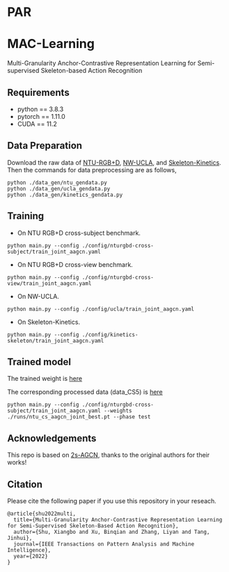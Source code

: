 # PAR
# MAC-Learning
Multi-Granularity Anchor-Contrastive Representation Learning for Semi-supervised Skeleton-based Action Recognition
## Requirements
- python == 3.8.3
- pytorch == 1.11.0
- CUDA == 11.2
## Data Preparation
Download the raw data of [NTU-RGB+D](https://github.com/shahroudy/NTURGB-D), [NW-UCLA](https://www.dropbox.com/s/10pcm4pksjy6mkq/all_sqe.zip?dl=0), and [Skeleton-Kinetics](https://github.com/yysijie/st-gcn).
Then the commands for data preprocessing are as follows,
```
python ./data_gen/ntu_gendata.py
python ./data_gen/ucla_gendata.py
python ./data_gen/kinetics_gendata.py
```
## Training
- On NTU RGB+D cross-subject benchmark.
```
python main.py --config ./config/nturgbd-cross-subject/train_joint_aagcn.yaml
```
- On NTU RGB+D cross-view benchmark.
```
python main.py --config ./config/nturgbd-cross-view/train_joint_aagcn.yaml
```
- On NW-UCLA.
```
python main.py --config ./config/ucla/train_joint_aagcn.yaml
```
- On Skeleton-Kinetics.
```
python main.py --config ./config/kinetics-skeleton/train_joint_aagcn.yaml
```
## Trained model
The trained weight is [here](https://pan.baidu.com/s/1G8h6LlTDypzSseFRxYsdMw?pwd=xfkw)

The corresponding processed data (data_CS5) is [here](https://pan.baidu.com/s/1W2T2N0lo8oukzBp13LWcfQ?pwd=ph6f)

```
python main.py --config ./config/nturgbd-cross-subject/train_joint_aagcn.yaml --weights ./runs/ntu_cs_aagcn_joint_best.pt --phase test
```
## Acknowledgements
This repo is based on [2s-AGCN](https://github.com/lshiwjx/2s-AGCN), thanks to the original authors for their works!
## Citation
Please cite the following paper if you use this repository in your reseach.
```
@article{shu2022multi,
  title={Multi-Granularity Anchor-Contrastive Representation Learning for Semi-Supervised Skeleton-Based Action Recognition},
  author={Shu, Xiangbo and Xu, Binqian and Zhang, Liyan and Tang, Jinhui},
  journal={IEEE Transactions on Pattern Analysis and Machine Intelligence},
  year={2022}
}
 ```
